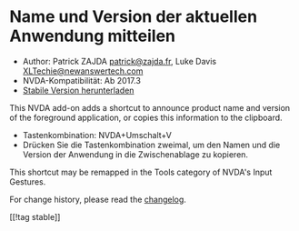 # Name und Version der aktuellen Anwendung mitteilen #

* Author: Patrick ZAJDA <patrick@zajda.fr>, Luke Davis
  <XLTechie@newanswertech.com>
* NVDA-Kompatibilität: Ab 2017.3
* [Stabile Version herunterladen][1]

This NVDA add-on adds a shortcut to announce product name and version of the
foreground application, or copies this information to the clipboard.

* Tastenkombination: NVDA+Umschalt+V
* Drücken Sie die Tastenkombination zweimal, um den Namen und die Version
  der Anwendung in die Zwischenablage zu kopieren.

This shortcut may be remapped in the Tools category of NVDA's Input
Gestures.

For change history, please read the
[changelog](https://github.com/opensourcesys/sayProductNameAndVersion/blob/master/changelog.md#readme).

[[!tag stable]]

[1]:
https://addons.nvda-project.org/files/get.php?file=sayProductNameAndVersion
